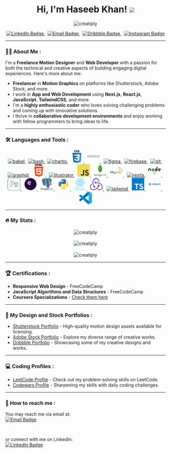 <h1 align="center">
  Hi, I'm Haseeb Khan! 
  <img src="https://media.giphy.com/media/hvRJCLFzcasrR4ia7z/giphy.gif" width="30px"/>
</h1>

<p align="center">
  <img src="https://komarev.com/ghpvc/?username=creatiply&label=Profile%20views&color=0e75b6&style=flat" alt="creatiply" />
</p>

<div id="badges" align="center">
  <a target="_blank" href="https://www.linkedin.com/in/haseeb-khan-creatiply/">
    <img src="https://img.shields.io/badge/LinkedIn-blue?style=for-the-badge&logo=linkedin&logoColor=white" alt="LinkedIn Badge"/>
  </a>
  &nbsp;
  <a href="mailto: haseebkhan.creatiply@gmail.com">
    <img src="https://img.shields.io/badge/email-red?logo=gmail&logoColor=white&style=for-the-badge" alt="Email Badge"/>
  </a>
  &nbsp;
  <a href="https://dribbble.com/CreatiPly">
    <img src="https://img.shields.io/badge/Dribbble-EA4C89?style=for-the-badge&logo=dribbble&logoColor=white" alt="Dribbble Badge"/>
  </a>
  &nbsp;
  <a href="https://www.instagram.com/CreatiPly">
    <img src="https://img.shields.io/badge/Instagram-E4405F?style=for-the-badge&logo=instagram&logoColor=white" alt="Instagram Badge"/>
  </a>
</div>

---

### :man_technologist: About Me :

I'm a **Freelance Motion Designer** and **Web Developer** with a passion for both the technical and creative aspects of building engaging digital experiences. Here's more about me:
- **Freelancer** in **Motion Graphics** on platforms like Shutterstock, Adobe Stock, and more.
- I work in **App and Web Development** using **Next.js**, **React.js**, **JavaScript**, **TailwindCSS**, and more.
- I'm a **highly enthusiastic coder** who loves solving challenging problems and coming up with innovative solutions.
- I thrive in **collaborative development environments** and enjoy working with fellow programmers to bring ideas to life.

---

### :hammer_and_wrench: Languages and Tools :

<div align="center">
  <a href="https://babeljs.io/" target="_blank" rel="noreferrer">
    <img src="https://www.vectorlogo.zone/logos/babeljs/babeljs-icon.svg" alt="babel" width="40" height="40"/>
  </a>
  &nbsp;
  <a href="https://www.gnu.org/software/bash/" target="_blank" rel="noreferrer">
    <img src="https://www.vectorlogo.zone/logos/gnu_bash/gnu_bash-icon.svg" alt="bash" width="40" height="40"/>
  </a>
  &nbsp;
  <a href="https://www.chartjs.org" target="_blank" rel="noreferrer">
    <img src="https://www.chartjs.org/media/logo-title.svg" alt="chartjs" width="40" height="40"/>
  </a>
  &nbsp;
  <a href="https://www.w3schools.com/css/" target="_blank" rel="noreferrer">
    <img src="https://raw.githubusercontent.com/devicons/devicon/master/icons/css3/css3-original-wordmark.svg" alt="css3" width="40" height="40"/>
  </a>
  &nbsp;
  <a href="https://expressjs.com" target="_blank" rel="noreferrer">
    <img src="https://raw.githubusercontent.com/devicons/devicon/master/icons/express/express-original-wordmark.svg" alt="express" width="40" height="40"/>
  </a>
  &nbsp;
  <a href="https://www.figma.com/" target="_blank" rel="noreferrer">
    <img src="https://www.vectorlogo.zone/logos/figma/figma-icon.svg" alt="figma" width="40" height="40"/>
  </a>
  &nbsp;
  <a href="https://firebase.google.com/" target="_blank" rel="noreferrer">
    <img src="https://www.vectorlogo.zone/logos/firebase/firebase-icon.svg" alt="firebase" width="40" height="40"/>
  </a>
  &nbsp;
  <a href="https://git-scm.com/" target="_blank" rel="noreferrer">
    <img src="https://www.vectorlogo.zone/logos/git-scm/git-scm-icon.svg" alt="git" width="40" height="40"/>
  </a>
  &nbsp;
  <a href="https://graphql.org" target="_blank" rel="noreferrer">
    <img src="https://www.vectorlogo.zone/logos/graphql/graphql-icon.svg" alt="graphql" width="40" height="40"/>
  </a>
  &nbsp;
  <a href="https://www.w3.org/html/" target="_blank" rel="noreferrer">
    <img src="https://raw.githubusercontent.com/devicons/devicon/master/icons/html5/html5-original-wordmark.svg" alt="html5" width="40" height="40"/>
  </a>
  &nbsp;
  <a href="https://www.adobe.com/in/products/illustrator.html" target="_blank" rel="noreferrer">
    <img src="https://www.vectorlogo.zone/logos/adobe_illustrator/adobe_illustrator-icon.svg" alt="illustrator" width="40" height="40"/>
  </a>
  &nbsp;
  <a href="https://developer.mozilla.org/en-US/docs/Web/JavaScript" target="_blank" rel="noreferrer">
    <img src="https://raw.githubusercontent.com/devicons/devicon/master/icons/javascript/javascript-original.svg" alt="javascript" width="40" height="40"/>
  </a>
  &nbsp;
  <a href="https://www.mongodb.com/" target="_blank" rel="noreferrer">
    <img src="https://raw.githubusercontent.com/devicons/devicon/master/icons/mongodb/mongodb-original-wordmark.svg" alt="mongodb" width="40" height="40"/>
  </a>
  &nbsp;
  <a href="https://www.mysql.com/" target="_blank" rel="noreferrer">
    <img src="https://raw.githubusercontent.com/devicons/devicon/master/icons/mysql/mysql-original-wordmark.svg" alt="mysql" width="40" height="40"/>
  </a>
  &nbsp;
  <a href="https://nextjs.org/" target="_blank" rel="noreferrer">
    <img src="https://cdn.worldvectorlogo.com/logos/nextjs-2.svg" alt="nextjs" width="40" height="40"/>
  </a>
  &nbsp;
  <a href="https://nodejs.org" target="_blank" rel="noreferrer">
    <img src="https://raw.githubusercontent.com/devicons/devicon/master/icons/nodejs/nodejs-original-wordmark.svg" alt="nodejs" width="40" height="40"/>
  </a>
  &nbsp;
  <a href="https://www.photoshop.com/en" target="_blank" rel="noreferrer">
    <img src="https://raw.githubusercontent.com/devicons/devicon/master/icons/photoshop/photoshop-line.svg" alt="photoshop" width="40" height="40"/>
  </a>
  &nbsp;
  <a href="https://www.aftereffects.com/en" target="_blank" rel="noreferrer">
      <img src="https://github.com/devicons/devicon/blob/master/icons/aftereffects/aftereffects-original.svg" title="After Effects" alt="After Effects" width="40" height="40"/>
  </a>
  &nbsp;
  <a href="https://www.postgresql.org" target="_blank" rel="noreferrer">
    <img src="https://raw.githubusercontent.com/devicons/devicon/master/icons/postgresql/postgresql-original-wordmark.svg" alt="postgresql" width="40" height="40"/>
  </a>
  &nbsp;
  <a href="https://www.python.org" target="_blank" rel="noreferrer">
    <img src="https://raw.githubusercontent.com/devicons/devicon/master/icons/python/python-original.svg" alt="python" width="40" height="40"/>
  </a>
  &nbsp;
  <a href="https://reactjs.org/" target="_blank" rel="noreferrer">
    <img src="https://raw.githubusercontent.com/devicons/devicon/master/icons/react/react-original-wordmark.svg" alt="react" width="40" height="40"/>
  </a>
  &nbsp;
  <a href="https://redux.js.org" target="_blank" rel="noreferrer">
    <img src="https://raw.githubusercontent.com/devicons/devicon/master/icons/redux/redux-original.svg" alt="redux" width="40" height="40"/>
  </a>
  &nbsp;
  <a href="https://tailwindcss.com/" target="_blank" rel="noreferrer">
    <img src="https://www.vectorlogo.zone/logos/tailwindcss/tailwindcss-icon.svg" alt="tailwind" width="40" height="40"/>
  </a>
  &nbsp;
  <a href="https://www.typescriptlang.org/" target="_blank" rel="noreferrer">
    <img src="https://raw.githubusercontent.com/devicons/devicon/master/icons/typescript/typescript-original.svg" alt="typescript" width="40" height="40"/>
  </a>
  &nbsp;
  <a href="https://webpack.js.org" target="_blank" rel="noreferrer">
    <img src="https://raw.githubusercontent.com/devicons/devicon/d00d0969292a6569d45b06d3f350f463a0107b0d/icons/webpack/webpack-original-wordmark.svg" alt="webpack" width="40" height="40"/>
  </a>
  &nbsp;
  <a href="https://code.visualstudio.com/" target="_blank" rel="noreferrer">
    <img src="https://github.com/devicons/devicon/blob/master/icons/vscode/vscode-original.svg" alt="vscode" width="40" height="40"/>
  </a>
</div>

---

### :fire: My Stats :

<div align="center">
  <img align="center" src="https://github-readme-streak-stats.herokuapp.com/?user=CreatiPly&theme=dark&background=000000" alt="creatiply" />
</div>

<br/>

<div align="center">
  <img align="center" src="https://github-readme-stats.vercel.app/api?username=CreatiPly&show_icons=true&theme=vision-friendly-dark" alt="creatiply" />
</div>

<br/>

<div align="center">
  <img align="center" src="https://github-profile-trophy.vercel.app/?username=creatiply&theme=darkhub" alt="creatiply" />
</div>

---

### :trophy: Certifications :

- **Responsive Web Design** - FreeCodeCamp
- **JavaScript Algorithms and Data Structures** - FreeCodeCamp
- **Coursera Specializations** - [Check them here](https://www.coursera.org/learner/haseeb-khan-creatiply)

---

### :art: My Design and Stock Portfolios :

- [Shutterstock Portfolio](https://www.shutterstock.com/g/CreatiPly) - High-quality motion design assets available for licensing.
- [Adobe Stock Portfolio](https://stock.adobe.com/contributor/211898958/CreatiPly) - Explore my diverse range of creative works.
- [Dribbble Portfolio](https://dribbble.com/CreatiPly) - Showcasing some of my creative designs and works.

---

### :computer: Coding Profiles :

- [LeetCode Profile](https://leetcode.com/u/Haseeb_Khan_CreatiPly/) - Check out my problem-solving skills on LeetCode.
- [Codewars Profile](https://www.codewars.com/users/CreatiPly) - Sharpening my skills with daily coding challenges.

---

### :incoming_envelope: How to reach me :

You may reach me via email at:  
<a href="mailto:haseebkhan.creatiply@gmail.com">
  <img src="https://img.shields.io/badge/-Haseeb%20Khan-red?style=flat&logo=gmail&logoColor=white" alt="Email Badge"/>
</a>
    
 <br/>
    
or connect with me on LinkedIn:  
<a target="_blank" href="https://www.linkedin.com/in/haseeb-khan-creatiply/">
  <img src="https://img.shields.io/badge/-Haseeb%20Khan-blue?style=flat&logo=Linkedin&logoColor=white" alt="LinkedIn Badge"/>
</a>
